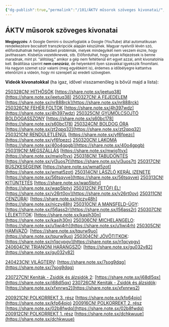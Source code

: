 ```yaml
---
{"dg-publish":true,"permalink":"/101/ÁKTV műsorok szöveges kivonatai/","title":"ÁKTV műsorok szöveges kivonatai","created":"2025-03-05T15:52","updated":"2025-03-28T23:46"}
---
```



## ÁKTV műsorok szöveges kivonatai



<small>**Megjegyzés**: A Google Gemini-s összefoglalók a Google (YouTube) által automatikusan rendelkezésre bocsátott transzkripciók alapján készülnek. Magyar nyelvről lévén szó, előfordulhatnak helyesírásbeli problémák, melyek mindegyikét nem veszem észre, hogy javíthassam. Kisbetűs vezetéknevek, stb. Előfordulhat, hogy olyan kifejezések is benne maradnak, mint pl. "állítólag," amikor a gép nem feltétlenül ért egyet azzal, amit kivonatolnia kell. Beállítása szerint **nem cenzúráz**, de helyenként ilyen szavakkal igyekszik finomítani. Ha nagyon szemet szúr valami (meg egyébként is), érdemes a időbélyegre kattantva ellenőrizni a videón, hogy mi szerepelt az eredeti szövegben.</small>

**Videók kivonatokkal** (ha igaz, idővel visszamenőleg is bővül majd a lista):  

[250328CN! HITHŐSÖK](https://rumble.com/v6rcemw-250328cn-hithsk-kubnyi-tams-ktv.html)  [https://share.note.sx/jeetuq38](https://share.note.sx/jeetuq38)
[250327CN! A FEJEDELEM](https://rumble.com/v6ran3c-250327cn-a-fejedelem-kubnyi-tams-ktv.html)  [https://share.note.sx/nr888rck](https://share.note.sx/nr888rck)
[250326CN! FEHÉR FOLTOK](https://rumble.com/v6r8yie-250326cn-fehr-foltok-kubnyi-tams-ktv.html)  [https://share.note.sx/4h397wdz](https://share.note.sx/4h397wdz)
[250325CN! GYÜMÖLCSOJTÓ BOLDOGASSZONY](https://rumble.com/v6r719y-250325cn-gymlcsojt-boldogasszony-kubnyi-tams-ktv.html)  [https://share.note.sx/s60bc178](https://share.note.sx/s60bc178)
[250324CN! BOLDOG ÓRA](https://rumble.com/v6r55zy-250324cn-boldog-ra-kubnyi-tams-ktv.html)  [https://share.note.sx/zt2qpq32](https://share.note.sx/zt2qpq32)
[250321CN! RENDÜLETLENÜL](https://rumble.com/v6r030o-250321cn-rendletlenl-kubnyi-tams-ktv.html)  [https://share.note.sx/yf6fpezc](https://share.note.sx/yf6fpezc)
[250320CN! LAKOMA](https://rumble.com/v6qy9vy-250320cn-lakoma-kubnyi-tams-ktv.html)  [https://share.note.sx/40o4gpgb](https://share.note.sx/40o4gpgb)
[250319CN! MEGSZÁLLÁS](https://rumble.com/v6qwg38-250319cn-megszlls-kubnyi-tams-ktv.html)  [https://share.note.sx/mwig1tvx](https://share.note.sx/mwig1tvx)
[250318CN! TABUDÖNTÉS](https://rumble.com/v6qun42-250318cn-tabudnts-kubnyi-tams-ktv.html)  [https://share.note.sx/yl3uos7t](https://share.note.sx/yl3uos7t)
[250317CN! BÜSZKESÉGEINK](https://rumble.com/v6qslio-250317cn-bszkesgeink-kubnyi-tams-ktv.html) [https://share.note.sx/wmat5zot](https://share.note.sx/wmat5zot)
[250314CN! LÁSZLÓ KERÁL IZENETE](https://rumble.com/v6qn5d8-250314cn-lszl-kerl-izenete.html)  [https://share.note.sx/56tsqvve](https://share.note.sx/56tsqvve)
[250313CN! KITÜNTETÉS](https://rumble.com/v6qlduq-250313cn-kitntets-kubnyi-tams-ktv.html)  [https://share.note.sx/wap5lptv](https://share.note.sx/wap5lptv)
[250312CN! PETŐFI ÉL!](https://rumble.com/v6qjivo-250312cn-petfi-l-kubnyi-tams-ktv.html)  [https://share.note.sx/v26rt0ov](https://share.note.sx/v26rt0ov)
[250311CN! CENZÚRA!](https://rumble.com/v6qhoqu-250311cn-cenzra-kubnyi-tams-ktv.html):  [https://share.note.sx/niczy48h](https://share.note.sx/niczy48h)
[250310CN! A MANSFELD-ÜGY](https://rumble.com/v6qfvdc-250310cn-a-mansfeld-gy-kubnyi-tams-ktv.html):  [https://share.note.sx/l56ass2r](https://share.note.sx/l56ass2r)
[250307CN! LÉLEKTITOK](https://rumble.com/v6qanta-250307cn-llektitok-kubnyi-tams-ktv.html):  [https://share.note.sx/kasjh30n](https://share.note.sx/kasjh30n)
[250306CN! MICHELANGELO](https://rumble.com/v6q8q18-250306cn-michelangelo-kubnyi-tams.html):  [https://share.note.sx/u1iwi4rh](https://share.note.sx/u1iwi4rh)
[250305CN! HAMVAZÓ](https://rumble.com/v6q6vv6-250305cn-hamvaz-kubnyi-tams-ktv.html):  [https://share.note.sx/tqurw9uo](https://share.note.sx/tqurw9uo)
[250304CN! JÖVŐTITKOK](https://rumble.com/v6q6e1y-250304cn-jvtitkok-kubnyi-tams.html):  [https://share.note.sx/n1qcypgv](https://share.note.sx/n1qcypgv)
[240604CN! TRIANONI HARANGSZÓ](https://rumble.com/v6qcpdu-240604cn-trianoni-harangsz-kubnyi-tams-ktv.html):  [https://share.note.sx/gu032y82](https://share.note.sx/gu032y82)

[240423CN! VILÁGTERV](https://rumble.com/v6qfeg2-vilgterv-ktv-240423cn.html):  [https://share.note.sx/7sog9dqg](https://share.note.sx/7sog9dqg)

[230727CN! Keniták - Zsidók és álzsidók 2](https://rumble.com/v6qj25e-zsidk-s-lzsidk-2.html):  [https://share.note.sx/j68dl5qx](https://share.note.sx/j68dl5qx)
[230726CN! Keniták - Zsidók és álzsidók](https://rumble.com/v6qj226-zsidk-s-lzsidk.html):  [https://share.note.sx/xfxnrws2](https://share.note.sx/xfxnrws2)

[200921CN! POLKORREKT 3. rész](https://rumble.com/v6qnlis-200921cn-polkorrekt-3.-rsz-kubnyi-tams-ktv.html)  [https://share.note.sx/kfp64ojo](https://share.note.sx/kfp64ojo)
[200916CN! POLKORREKT 2. rész](https://rumble.com/v6qnlh2-200916cn-polkorrekt-2.-rsz-kubnyi-tams-ktv.html)  [https://share.note.sx/02b8fwdq](https://share.note.sx/02b8fwdq)
[200912CN! POLKORREKT 1. rész](https://rumble.com/v6qnl4a-200912cn-polkorrekt-1.-rsz-kubnyi-tams-ka.html)  [https://share.note.sx/dchkwuue](https://share.note.sx/dchkwuue)